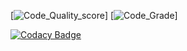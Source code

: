 [![Code_Quality_score](https://www.code-inspector.com/project/28867/score/svg)]
[![Code_Grade](https://www.code-inspector.com/project/28867/status/svg)]



[![Codacy Badge](https://app.codacy.com/project/badge/Grade/54a82c0696c14ebc8858d17ea211ccb6)](https://www.codacy.com/gh/sadanandr/STEPin_EmbC/dashboard?utm_source=github.com&amp;utm_medium=referral&amp;utm_content=sadanandr/STEPin_EmbC&amp;utm_campaign=Badge_Grade)

